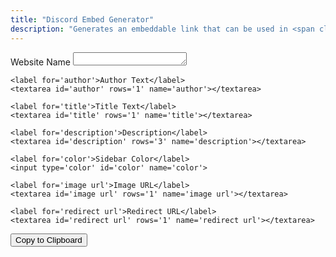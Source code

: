 ```yaml
---
title: "Discord Embed Generator"
description: "Generates an embeddable link that can be used in <span class='accent'>Discord</span>. <br>Use this tool <span class='accent'>at your own risk</span>."
---
```


<link rel='stylesheet' href='/scss/zalgo.css'>

<form>
	<label for='website'>Website Name</label>
	<textarea id='website' rows='1' name='website'></textarea>
	
	<label for='author'>Author Text</label>
	<textarea id='author' rows='1' name='author'></textarea>
	
	<label for='title'>Title Text</label>
	<textarea id='title' rows='1' name='title'></textarea>
	
	<label for='description'>Description</label>
	<textarea id='description' rows='3' name='description'></textarea>
	
	<label for='color'>Sidebar Color</label>
	<input type='color' id='color' name='color'>
	
	<label for='image url'>Image URL</label>
	<textarea id='image url' rows='1' name='image url'></textarea>
	
	<label for='redirect url'>Redirect URL</label>
	<textarea id='redirect url' rows='1' name='redirect url'></textarea>
</form>

<div style='width: 100%' class='center'>
	<button style='margin-bottom: 0' class='btn' type='button' onclick='copy()'>Copy to Clipboard</button>
</div>

<script src='https://cdn.jsdelivr.net/gh/pieroxy/lz-string/libs/lz-string.min.js'></script>
<script src='/js/discord-embed.js'></script>
